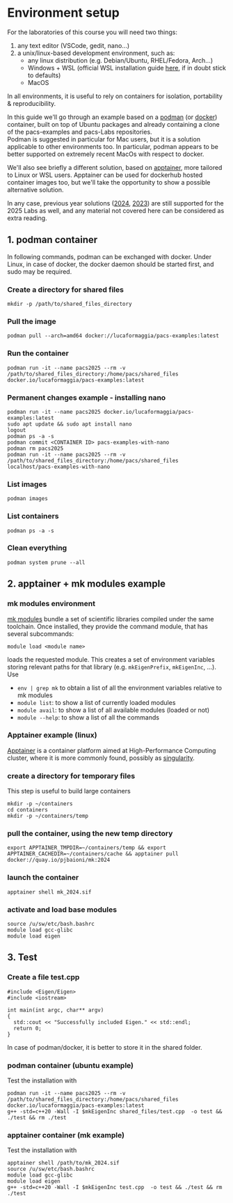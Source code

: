 # Environment setup
For the laboratories of this course you will need two things:  

1. any text editor (VSCode, gedit, nano...)  
2. a unix/linux-based development environment, such as:  
   + any linux distribution (e.g. Debian/Ubuntu, RHEL/Fedora, Arch...)  
   + Windows + WSL (official WSL installation guide [here](https://learn.microsoft.com/en-us/windows/wsl/install), if in doubt stick to defaults)    
   + MacOS  
   
In all environments, it is useful to rely on containers for isolation, portability & reproducibility.  

In this guide we'll go through an example based on a [podman](https://podman.io/get-started) (or [docker](https://www.docker.com/get-started/)) container, built on top of Ubuntu packages and already containing a clone of the pacs-examples and pacs-Labs repositories.  
Podman is suggested in particular for Mac users, but it is a solution applicable to other environments too. In particular, podman appears to be better supported on extremely recent MacOs with respect to docker.    

We'll also see briefly a different solution, based on [apptainer](https://apptainer.org/docs/user/main/quick_start.html), more tailored to Linux or WSL users. Apptainer can be used for dockerhub hosted container images too, but we'll take the opportunity to show a possible alternative solution.     

In any case, previous year solutions ([2024](https://github.com/pacs-course/pacs-Labs/tree/main/Labs/2024/00-environment_setup), [2023](https://github.com/pacs-course/pacs-Labs/tree/main/Labs/2023/00-environment_setup)) are still supported for the 2025 Labs as well, and any material not covered here can be considered as extra reading.   


## 1. podman container

In following commands, podman can be exchanged with docker. Under Linux, in case of docker, the docker daemon should be started first, and sudo may be required.  

### Create a directory for shared files
```
mkdir -p /path/to/shared_files_directory
```

### Pull the image
```
podman pull --arch=amd64 docker://lucaformaggia/pacs-examples:latest
```

### Run the container
```
podman run -it --name pacs2025 --rm -v /path/to/shared_files_directory:/home/pacs/shared_files docker.io/lucaformaggia/pacs-examples:latest
```

### Permanent changes example - installing nano
```
podman run -it --name pacs2025 docker.io/lucaformaggia/pacs-examples:latest
sudo apt update && sudo apt install nano
logout
podman ps -a -s
podman commit <CONTAINER ID> pacs-examples-with-nano
podman rm pacs2025
podman run -it --name pacs2025 --rm -v /path/to/shared_files_directory:/home/pacs/shared_files localhost/pacs-examples-with-nano
```
### List images
```
podman images
```

### List containers
```
podman ps -a -s
```

### Clean everything
```
podman system prune --all
```


## 2. apptainer + mk modules example

### mk modules environment 

[mk modules](https://github.com/pjbaioni/mk) bundle a set of scientific libraries compiled under the same toolchain. Once installed, they provide the command module, that has several subcommands:

```
module load <module name> 
```

loads the requested module. This creates a set of environment variables storing relevant paths for that library (e.g. `mkEigenPrefix`, `mkEigenInc`, ...). Use

- `env | grep mk`  to obtain a list of all the environment variables relative to mk modules
- `module list`: to show a list of currently loaded modules
- `module avail`: to show a list of all available modules (loaded or not)
- `module --help`: to show a list of all the commands

### Apptainer example (linux)

[Apptainer](https://apptainer.org/docs/user/main/quick_start.html) is a container platform aimed at High-Performance Computing cluster, where it is more commonly found, possibly as [singularity](https://en.wikipedia.org/wiki/Singularity_(software)). 

### create a directory for temporary files
This step is useful to build large containers  
```
mkdir -p ~/containers
cd containers
mkdir -p ~/containers/temp
```

### pull the container, using the new temp directory 
```
export APPTAINER_TMPDIR=~/containers/temp && export APPTAINER_CACHEDIR=~/containers/cache && apptainer pull docker://quay.io/pjbaioni/mk:2024
```

### launch the container
```
apptainer shell mk_2024.sif
```

### activate and load base modules
```
source /u/sw/etc/bash.bashrc
module load gcc-glibc
module load eigen
```

## 3. Test
### Create a file test.cpp
```
#include <Eigen/Eigen>
#include <iostream>

int main(int argc, char** argv)
{
  std::cout << "Successfully included Eigen." << std::endl;
  return 0;
}
```
In case of podman/docker, it is better to store it in the shared folder.   

### podman container (ubuntu example)
Test the installation with
```
podman run -it --name pacs2025 --rm -v /path/to/shared_files_directory:/home/pacs/shared_files docker.io/lucaformaggia/pacs-examples:latest
g++ -std=c++20 -Wall -I $mkEigenInc shared_files/test.cpp  -o test && ./test && rm ./test
```

### apptainer container (mk example)
Test the installation with
```
apptainer shell /path/to/mk_2024.sif
source /u/sw/etc/bash.bashrc
module load gcc-glibc
module load eigen
g++ -std=c++20 -Wall -I $mkEigenInc test.cpp  -o test && ./test && rm ./test
```
